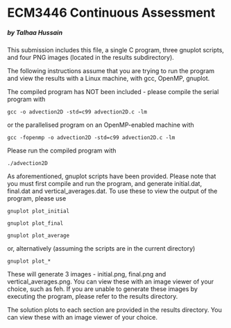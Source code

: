 # ECM3446 Continuous Assessment
##### by Talhaa Hussain

This submission includes this file, a single C program, three gnuplot scripts, and four PNG images (located in the results subdirectory).

The following instructions assume that you are trying to run the program and view the results with a Linux machine, with gcc, OpenMP, gnuplot.


The compiled program has NOT been included - please compile the serial program with

```
gcc -o advection2D -std=c99 advection2D.c -lm 
```

or the parallelised program on an OpenMP-enabled machine with

```
gcc -fopenmp -o advection2D -std=c99 advection2D.c -lm
```

Please run the compiled program with 

```
./advection2D
```

As aforementioned, gnuplot scripts have been provided. Please note that you must first compile and run the program, and generate initial.dat, final.dat and vertical\_averages.dat. To use these to view the output of the program, please use
```
gnuplot plot_initial
```
```
gnuplot plot_final
```
```
gnuplot plot_average
```

or, alternatively (assuming the scripts are in the current directory)

```
gnuplot plot_*
```

These will generate 3 images - initial.png, final.png and vertical\_averages.png. You can view these with an image viewer of your choice, such as feh. If you are unable to generate these images by executing the program, please refer to the results directory.

The solution plots to each section are provided in the results directory. You can view these with an image viewer of your choice.

